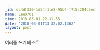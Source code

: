 ```yaml
---
_id: ec4df330-1d54-11e8-95b4-f7b5c204c5ec
name: Lee0701
time: 2018-03-01-22-31-53
date: '2018-03-01T13:32:02.136Z'
layout: post
---
```

여러줄
쓰기
테스트
